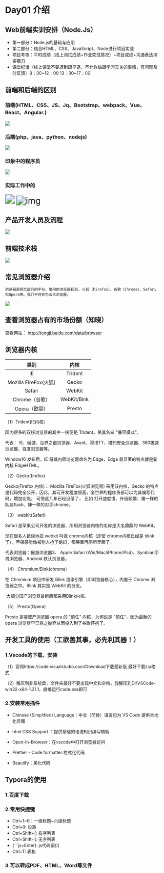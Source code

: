# Day01 介绍

## Web前端实训安排（Node.Js）

- 第一部分：Node.js的基础与应用
- 第二部分：结合HTML、CSS、JavaScript、Node进行项目实战
- 项目考核：平时成绩（线上测试成绩+作业完成情况）+项目成绩+沟通表达演讲能力
- 课堂纪律（线上课堂不要迟到跟早退，不允许做跟学习无关的事情，有问题及时反馈）8：00~12：00 13：30~17：00

## 前端和后端的区别

### 前端(HTML、CSS、JS、Jq、Bootstrap、webpack、Vue、React、Angular.)

![](C:\Users\lusu\Desktop\台州资料\tz-nodejs\01开班\img\src=http___photo.16pic.com_00_05_66_16pic_566331_b.jpg&refer=http___photo.16pic.jpg)

### 后端(php、java、python、nodejs)

![](C:\Users\lusu\Desktop\台州资料\tz-nodejs\01开班\img\src=http___images2.10qianwan.com_10qianwan_20180509_b_0_201805091348187671.jpg&refer=http___images2.10qianwan.jpg)

### 印象中的程序员

![](C:\Users\lusu\Desktop\台州资料\tz-nodejs\01开班\img\微信图片_20210326135631.png)

### 实际工作中的



<img src="C:\Users\lusu\Desktop\台州资料\tz-nodejs\01开班\img\微信图片_20210326135651.png" style="zoom:200%;" />

<img src="https://img0.baidu.com/it/u=4162143953,2507078450&amp;fm=253&amp;fmt=auto&amp;app=138&amp;f=JPEG?w=500&amp;h=332" alt="img" style="zoom:200%;" />

## 产品开发人员及流程



![](C:\Users\lusu\Desktop\台州资料\tz-nodejs\01开班\img\微信图片_20210327204026.png)



## 前端技术栈



![](C:\Users\lusu\Desktop\台州资料\tz-nodejs\01开班\img\微信图片_20210327203659.png)



## 常见浏览器介绍

```
浏览器是网页运行的平台，常用的浏览器有IE、火狐（Firefox）、谷歌（Chrome）、Safari和Opera等。我们平时称为五大浏览器。
```

![](C:\Users\lusu\Desktop\台州资料\tz-nodejs\01开班\img\b.png)

## 查看浏览器占有的市场份额（知晓）

查看网站： <a href="http://tongji.baidu.com/data/browser" target="_blank">http://tongji.baidu.com/data/browser</a>



## 浏览器内核

|         类别          |    内核     |
| :-------------------: | :---------: |
|          IE           |   Trident   |
| Mozilla FireFox(火狐) |    Gecko    |
|        Safari         |   WebKit    |
|    Chrome（谷歌）     | WebKit/Bink |
|     Opera（欧朋）     |   Presto    |

（1）Trident(IE内核) 

国内很多的双核浏览器的其中一核便是 Trident，美其名曰 "兼容模式"。

代表： IE、傲游、世界之窗浏览器、Avant、腾讯TT、猎豹安全浏览器、360极速浏览器、百度浏览器等。

Window10 发布后，IE 将其内置浏览器命名为 Edge，Edge 最显著的特点就是新内核 EdgeHTML。

（2）Gecko(firefox) 

Gecko(Firefox 内核)： Mozilla FireFox(火狐浏览器) 采用该内核，Gecko 的特点是代码完全公开，因此，其可开发程度很高，全世界的程序员都可以为其编写代码，增加功能。 可惜这几年已经没落了， 比如 打开速度慢、升级频繁、猪一样的队友flash、神一样的对手chrome。

（3） webkit(Safari)  

 Safari 是苹果公司开发的浏览器，所用浏览器内核的名称是大名鼎鼎的 WebKit。

 现在很多人错误地把 webkit 叫做 chrome内核（即使 chrome内核已经是 blink 了），苹果感觉像被别人抢了媳妇，都哭晕再厕所里面了。

 代表浏览器：傲游浏览器3、 Apple Safari (Win/Mac/iPhone/iPad)、Symbian手机浏览器、Android 默认浏览器，

（4） Chromium/Bink(chrome) 

   在 Chromium 项目中研发 Blink 渲染引擎（即浏览器核心），内置于 Chrome 浏览器之中。Blink 其实是 WebKit 的分支。 

​     大部分国产浏览器最新版都采用Blink内核。

（5） Presto(Opera) 

  Presto 是挪威产浏览器 opera 的 "前任" 内核，为何说是 "前任"，因为最新的 opera 浏览器早已将之抛弃从而投入到了谷歌怀抱了。

## 开发工具的使用（工欲善其事，必先利其器！）

### 1.Vscode的下载、安装

（1）官网https://code.visualstudio.com/Download下载最新版   最好下载zip格式

（2）解压到非系统盘，文件夹最好不要出现中文和空格，我解压到D:\VSCode-win32-x64-1.31.1，直接运行code.exe即可

### 2.安装常用插件

- Chinese (Simplified) Language：中文（简体）语言包为 VS Code 提供本地化界面

- html CSS Support ：提供基础的语法知识编写辅助

- Open-In-Browser：在vscode中打开浏览器访问

- Prettier - Code formatter:格式化代码

- Beautify：美化代码

## Typora的使用

### 1.百度下载

### 2.常用快捷键

- Ctrl+1~6：一级标题~六级标题
- Ctrl+0: 段落
- Ctrl+Shift+[: 有序列表
- Ctrl+Shift+]: 无序列表
- (```js+Enter): js代码窗口
- Ctrl+T: 表格

### 3.可以转成PDF、HTML、Word等文件





